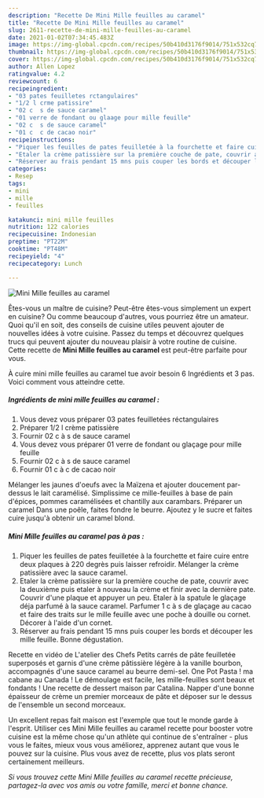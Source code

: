 ```yaml
---
description: "Recette De Mini Mille feuilles au caramel"
title: "Recette De Mini Mille feuilles au caramel"
slug: 2611-recette-de-mini-mille-feuilles-au-caramel
date: 2021-01-02T07:34:45.483Z
image: https://img-global.cpcdn.com/recipes/50b410d3176f9014/751x532cq70/mini-mille-feuilles-au-caramel-photo-principale-de-la-recette.jpg
thumbnail: https://img-global.cpcdn.com/recipes/50b410d3176f9014/751x532cq70/mini-mille-feuilles-au-caramel-photo-principale-de-la-recette.jpg
cover: https://img-global.cpcdn.com/recipes/50b410d3176f9014/751x532cq70/mini-mille-feuilles-au-caramel-photo-principale-de-la-recette.jpg
author: Allen Lopez
ratingvalue: 4.2
reviewcount: 6
recipeingredient:
- "03 pates feuilletes rctangulaires"
- "1/2 l crme patissire"
- "02 c  s de sauce caramel"
- "01 verre de fondant ou glaage pour mille feuille"
- "02 c  s de sauce caramel"
- "01 c  c de cacao noir"
recipeinstructions:
- "Piquer les feuilles de pates feuilletée à la fourchette et faire cuire entre deux plaques à 220 degrès puis laisser refroidir. Mélanger la crème patissière avec la sauce caramel."
- "Etaler la crème patissière sur la première couche de pate, couvrir avec la deuxième puis etaler à nouveau la crème et finir avec la dernière pate. Couvrir d&#39;une plaque et appuyer un peu. Etaler à la spatule le glaçage déja parfumé à la sauce caramel. Parfumer 1 c à s de glaçage au cacao et faire des traits sur le mille feuille avec une poche à douille ou cornet. Décorer à l&#39;aide d&#39;un cornet."
- "Réserver au frais pendant 15 mns puis couper les bords et découper les mille feuille. Bonne dégustation."
categories:
- Resep
tags:
- mini
- mille
- feuilles

katakunci: mini mille feuilles 
nutrition: 122 calories
recipecuisine: Indonesian
preptime: "PT22M"
cooktime: "PT48M"
recipeyield: "4"
recipecategory: Lunch

---
```



![Mini Mille feuilles au caramel](https://img-global.cpcdn.com/recipes/50b410d3176f9014/751x532cq70/mini-mille-feuilles-au-caramel-photo-principale-de-la-recette.jpg)

Êtes-vous un maître de cuisine? Peut-être êtes-vous simplement un expert en cuisine? Ou comme beaucoup d'autres, vous pourriez être un amateur. Quoi qu'il en soit, des conseils de cuisine utiles peuvent ajouter de nouvelles idées à votre cuisine. Passez du temps et découvrez quelques trucs qui peuvent ajouter du nouveau plaisir à votre routine de cuisine. Cette recette de <strong> Mini Mille feuilles au caramel </strong> est peut-être parfaite pour vous.

<!--inarticleads1-->

À cuire mini mille feuilles au caramel tue avoir besoin 6 Ingrédients et 3 pas. Voici comment vous atteindre cette.

##### Ingrédients de mini mille feuilles au caramel :

1. Vous devez vous préparer 03 pates feuilletées réctangulaires
1. Préparer 1/2 l crème patissière
1. Fournir 02 c à s de sauce caramel
1. Vous devez vous préparer 01 verre de fondant ou glaçage pour mille feuille
1. Fournir 02 c à s de sauce caramel
1. Fournir 01 c à c de cacao noir


Mélanger les jaunes d&#39;oeufs avec la Maïzena et ajouter doucement par-dessus le lait caramélisé. Simplissime ce mille-feuilles à base de pain d&#39;épices, pommes caramélisées et chantilly aux carambars. Préparer un caramel Dans une poêle, faites fondre le beurre. Ajoutez y le sucre et faites cuire jusqu&#39;à obtenir un caramel blond. 

<!--inarticleads2-->

##### Mini Mille feuilles au caramel pas à pas :

1. Piquer les feuilles de pates feuilletée à la fourchette et faire cuire entre deux plaques à 220 degrès puis laisser refroidir. Mélanger la crème patissière avec la sauce caramel.
1. Etaler la crème patissière sur la première couche de pate, couvrir avec la deuxième puis etaler à nouveau la crème et finir avec la dernière pate. Couvrir d&#39;une plaque et appuyer un peu. Etaler à la spatule le glaçage déja parfumé à la sauce caramel. Parfumer 1 c à s de glaçage au cacao et faire des traits sur le mille feuille avec une poche à douille ou cornet. Décorer à l&#39;aide d&#39;un cornet.
1. Réserver au frais pendant 15 mns puis couper les bords et découper les mille feuille. Bonne dégustation.


Recette en vidéo de L&#39;atelier des Chefs Petits carrés de pâte feuilletée superposés et garnis d&#39;une crème pâtissière légère à la vanille bourbon, accompagnés d&#39;une sauce caramel au beurre demi-sel. One Pot Pasta ! ma cabane au Canada ! Le démoulage est facile, les mille-feuilles sont beaux et fondants ! Une recette de dessert maison par Catalina. Napper d&#39;une bonne épaisseur de crème un premier morceaux de pâte et déposer sur le dessus de l&#39;ensemble un second morceaux. 

<!--inarticleads1-->

<p>
Un excellent repas fait maison est l'exemple que tout le monde garde à l'esprit. Utiliser ces Mini Mille feuilles au caramel recette pour booster votre cuisine est la même chose qu'un athlète qui continue de s'entraîner - plus vous le faites, mieux vous vous améliorez, apprenez autant que vous le pouvez sur la cuisine. Plus vous avez de recette, plus vos plats seront certainement meilleurs.
</p>

<p>
<i>Si vous trouvez cette Mini Mille feuilles au caramel recette précieuse, partagez-la avec vos amis ou votre famille, merci et bonne chance.</i>
</p>
